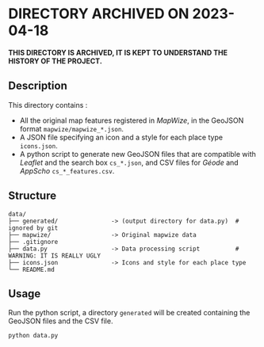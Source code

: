 # **DIRECTORY ARCHIVED** ON 2023-04-18

**THIS DIRECTORY IS ARCHIVED, IT IS KEPT TO UNDERSTAND THE HISTORY OF THE PROJECT.**

## Description

This directory contains :

- All the original map features registered in *MapWize*, in the GeoJSON format `mapwize/mapwize_*.json`.
- A JSON file specifying an icon and a style for each place type `icons.json`.
- A python script to generate new GeoJSON files that are compatible with *Leaflet* and the search box `cs_*.json`, and CSV files for *Géode* and *AppScho* `cs_*_features.csv`.

## Structure

```TXT
data/
├── generated/               -> (output directory for data.py)  # ignored by git
├── mapwize/                 -> Original mapwize data
├── .gitignore
├── data.py                  -> Data processing script          # WARNING: IT IS REALLY UGLY
├── icons.json               -> Icons and style for each place type
└── README.md
```

## Usage

Run the python script, a directory `generated` will be created containing the GeoJSON files and the CSV file.

```bash
python data.py
```
